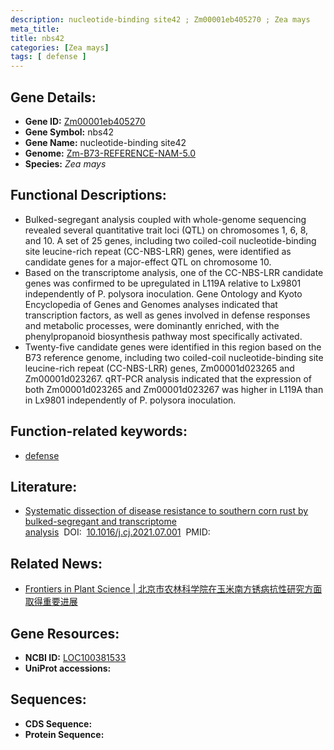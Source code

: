 ```yaml
---
description: nucleotide-binding site42 ; Zm00001eb405270 ; Zea mays
meta_title:
title: nbs42
categories: [Zea mays]
tags: [ defense ]
---
```


## Gene Details:
- **Gene ID:**	[Zm00001eb405270](https://www.maizegdb.org/gene_center/gene/Zm00001eb405270)
- **Gene Symbol:** nbs42
- **Gene Name:** nucleotide-binding site42
- **Genome:** [Zm-B73-REFERENCE-NAM-5.0](https://www.maizegdb.org/genome/assembly/Zm-B73-REFERENCE-NAM-5.0)
- **Species:** *Zea mays*

## Functional Descriptions:
   - Bulked-segregant analysis coupled with whole-genome sequencing revealed several quantitative trait loci (QTL) on chromosomes 1, 6, 8, and 10. A set of 25 genes, including two coiled-coil nucleotide-binding site leucine-rich repeat (CC-NBS-LRR) genes, were identified as candidate genes for a major-effect QTL on chromosome 10.
   - Based on the transcriptome analysis, one of the CC-NBS-LRR candidate genes was confirmed to be upregulated in L119A relative to Lx9801 independently of P. polysora inoculation. Gene Ontology and Kyoto Encyclopedia of Genes and Genomes analyses indicated that transcription factors, as well as genes involved in defense responses and metabolic processes, were dominantly enriched, with the phenylpropanoid biosynthesis pathway most specifically activated.
   - Twenty-five candidate genes were identified in this region based on the B73 reference genome, including two coiled-coil nucleotide-binding site leucine-rich repeat (CC-NBS-LRR) genes, Zm00001d023265 and Zm00001d023267. qRT-PCR analysis indicated that the expression of both Zm00001d023265 and Zm00001d023267 was higher in L119A than in Lx9801 independently of P. polysora inoculation.

## Function-related keywords:
- [defense](/tags/defense/)

## Literature:
   - [Systematic dissection of disease resistance to southern corn rust by bulked-segregant and transcriptome analysis](https://www.sciencedirect.com/science/article/pii/S2214514121001550?via%3Dihub)&nbsp;&nbsp;DOI:&nbsp;&nbsp;[10.1016/j.cj.2021.07.001](https://www.sciencedirect.com/science/article/pii/S2214514121001550?via%3Dihub)&nbsp;&nbsp;PMID:&nbsp;&nbsp;[](https://pubmed.ncbi.nlm.nih.gov//)

## Related News:
   - [Frontiers in Plant Science | 北京市农林科学院在玉米南方锈病抗性研究方面取得重要进展](https://mp.weixin.qq.com/s?__biz=Mzg3MDEwNDEyMg==&mid=2247500597&idx=6&sn=a78ff1e13f7b38ce3e7ca03b8c18a4a9&chksm=ce906e60f9e7e776442a62e46355d47b0bde34cf8bcf42bbbbf84e99ea044cf69f57bc402a40&scene=27#wechat_redirect)

## Gene Resources:
- **NCBI ID:** [LOC100381533](https://www.ncbi.nlm.nih.gov/gene/?term=LOC100381533)
- **UniProt accessions:** [](https://www.uniprot.org/uniprotkb//entry)



## Sequences:
- **CDS Sequence:**
- **Protein Sequence:**
